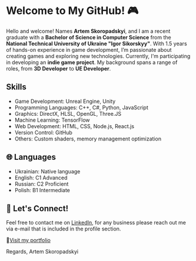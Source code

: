 # Welcome to My GitHub! 🎮
Hello and welcome! Names **Artem Skoropadskyi**, and I am a recent graduate with a **Bachelor of Science in Computer Science** from the **National Technical University of Ukraine "Igor Sikorskyy"**. With 1.5 years of hands-on experience in game development, I’m passionate about creating games and exploring new technologies.
Currently, I'm participating in developing an **indie game project**. My background spans a range of roles, from **3D Developer** to **UE Developer**.

## Skills
- Game Development: Unreal Engine, Unity
- Programming Languages: C++, C#, Python, JavaScript
- Graphics: DirectX, HLSL, OpenGL, Three.JS
- Machine Learning: TensorFlow
- Web Development: HTML, CSS, Node.js, React.js
- Version Control: GitHub
- Others: Custom shaders, memory management optimization

## 🌐 Languages
- Ukrainian: Native language
- English: C1 Advanced
- Russian: C2 Proficient
- Polish: B1 Intermediate

## 🤝 Let's Connect!
Feel free to contact me on [LinkedIn](https://www.linkedin.com/in/artem-skoropadskyi/), for any business please reach out me via e-mail that is included in the profile section.

🔗[Visit my portfolio](https://l1ghtboro.github.io/artem-skoropadskyi-portfolio/)

Regards,
Artem Skoropadskyi

